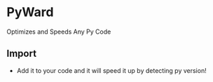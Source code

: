 # PyWard
Optimizes and Speeds Any Py Code

## Import 

- Add it to your code and it will speed it up by detecting py version!
